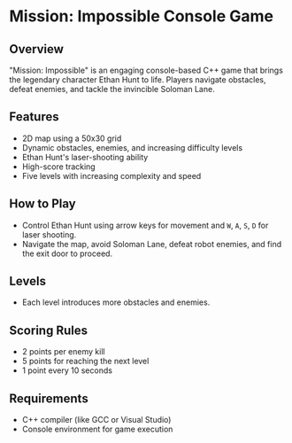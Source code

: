 # Mission: Impossible Console Game

## Overview
"Mission: Impossible" is an engaging console-based C++ game that brings the legendary character Ethan Hunt to life. Players navigate obstacles, defeat enemies, and tackle the invincible Soloman Lane.

## Features
- 2D map using a 50x30 grid
- Dynamic obstacles, enemies, and increasing difficulty levels
- Ethan Hunt's laser-shooting ability
- High-score tracking
- Five levels with increasing complexity and speed

## How to Play
- Control Ethan Hunt using arrow keys for movement and `W`, `A`, `S`, `D` for laser shooting.
- Navigate the map, avoid Soloman Lane, defeat robot enemies, and find the exit door to proceed.

## Levels
- Each level introduces more obstacles and enemies.

## Scoring Rules
- 2 points per enemy kill
- 5 points for reaching the next level
- 1 point every 10 seconds

## Requirements
- C++ compiler (like GCC or Visual Studio)
- Console environment for game execution
